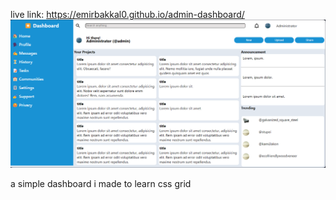 live link: https://emirbakkal0.github.io/admin-dashboard/
![alt text](image.png)

a simple dashboard i made to learn css grid
